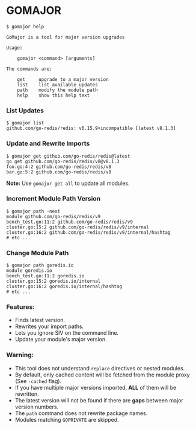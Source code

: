 # GOMAJOR

```
$ gomajor help

GoMajor is a tool for major version upgrades

Usage:

    gomajor <command> [arguments]

The commands are:

    get     upgrade to a major version
    list    list available updates
    path    modify the module path
    help    show this help text
```

### List Updates

```
$ gomajor list
github.com/go-redis/redis: v6.15.9+incompatible [latest v8.1.3]
```

### Update and Rewrite Imports

```
$ gomajor get github.com/go-redis/redis@latest
go get github.com/go-redis/redis/v8@v8.1.3
foo.go:4:2 github.com/go-redis/redis/v8
bar.go:5:2 github.com/go-redis/redis/v8
```

**Note:** Use `gomajor get all` to update all modules.

### Increment Module Path Version

```
$ gomajor path -next
module github.com/go-redis/redis/v9
bench_test.go:11:2 github.com/go-redis/redis/v9
cluster.go:15:2 github.com/go-redis/redis/v9/internal
cluster.go:16:2 github.com/go-redis/redis/v9/internal/hashtag
# etc ...
```

### Change Module Path

```
$ gomajor path goredis.io
module goredis.io
bench_test.go:11:2 goredis.io
cluster.go:15:2 goredis.io/internal
cluster.go:16:2 goredis.io/internal/hashtag
# etc ...
```

### Features:

* Finds latest version.
* Rewrites your import paths.
* Lets you ignore SIV on the command line.
* Update your module's major version.

### Warning:

* This tool does not understand `replace` directives or nested modules.
* By default, only cached content will be fetched from the module proxy (See `-cached` flag).
* If you have multiple major versions imported, **ALL** of them will be rewritten.
* The latest version will not be found if there are **gaps** between major version numbers.
* The `path` command does not rewrite package names.
* Modules matching `GOPRIVATE` are skipped.
